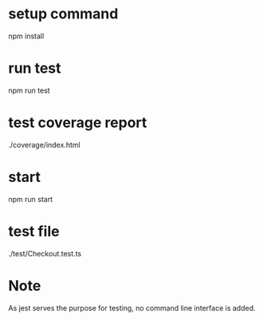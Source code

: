 # setup command
npm install
# run test
npm run test
# test coverage report
./coverage/index.html
# start
npm run start
# test file
./test/Checkout.test.ts

# Note
As jest serves the purpose for testing, no command line interface is added.
